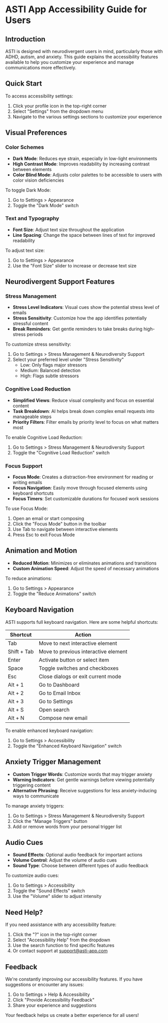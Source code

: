 # ASTI App Accessibility Guide for Users

## Introduction

ASTI is designed with neurodivergent users in mind, particularly those with ADHD, autism, and anxiety. This guide explains the accessibility features available to help you customize your experience and manage communications more effectively.

## Quick Start

To access accessibility settings:
1. Click your profile icon in the top-right corner
2. Select "Settings" from the dropdown menu
3. Navigate to the various settings sections to customize your experience

## Visual Preferences

### Color Schemes
- **Dark Mode**: Reduces eye strain, especially in low-light environments
- **High Contrast Mode**: Improves readability by increasing contrast between elements
- **Color Blind Mode**: Adjusts color palettes to be accessible to users with color vision deficiencies

To toggle Dark Mode:
1. Go to Settings > Appearance
2. Toggle the "Dark Mode" switch

### Text and Typography
- **Font Size**: Adjust text size throughout the application
- **Line Spacing**: Change the space between lines of text for improved readability

To adjust text size:
1. Go to Settings > Appearance
2. Use the "Font Size" slider to increase or decrease text size

## Neurodivergent Support Features

### Stress Management
- **Stress Level Indicators**: Visual cues show the potential stress level of emails
- **Stress Sensitivity**: Customize how the app identifies potentially stressful content
- **Break Reminders**: Get gentle reminders to take breaks during high-stress periods

To customize stress sensitivity:
1. Go to Settings > Stress Management & Neurodiversity Support
2. Select your preferred level under "Stress Sensitivity"
   - Low: Only flags major stressors
   - Medium: Balanced detection
   - High: Flags subtle stressors

### Cognitive Load Reduction
- **Simplified Views**: Reduce visual complexity and focus on essential content
- **Task Breakdown**: AI helps break down complex email requests into manageable steps
- **Priority Filters**: Filter emails by priority level to focus on what matters most

To enable Cognitive Load Reduction:
1. Go to Settings > Stress Management & Neurodiversity Support
2. Toggle the "Cognitive Load Reduction" switch

### Focus Support
- **Focus Mode**: Creates a distraction-free environment for reading or writing emails
- **Focus Navigation**: Easily move through focused elements using keyboard shortcuts
- **Focus Timers**: Set customizable durations for focused work sessions

To use Focus Mode:
1. Open an email or start composing
2. Click the "Focus Mode" button in the toolbar
3. Use Tab to navigate between interactive elements
4. Press Esc to exit Focus Mode

## Animation and Motion

- **Reduced Motion**: Minimizes or eliminates animations and transitions
- **Custom Animation Speed**: Adjust the speed of necessary animations

To reduce animations:
1. Go to Settings > Appearance
2. Toggle the "Reduce Animations" switch

## Keyboard Navigation

ASTI supports full keyboard navigation. Here are some helpful shortcuts:

| Shortcut       | Action                                |
|----------------|---------------------------------------|
| Tab            | Move to next interactive element      |
| Shift + Tab    | Move to previous interactive element  |
| Enter          | Activate button or select item        |
| Space          | Toggle switches and checkboxes        |
| Esc            | Close dialogs or exit current mode    |
| Alt + 1        | Go to Dashboard                       |
| Alt + 2        | Go to Email Inbox                     |
| Alt + 3        | Go to Settings                        |
| Alt + S        | Open search                           |
| Alt + N        | Compose new email                     |

To enable enhanced keyboard navigation:
1. Go to Settings > Accessibility
2. Toggle the "Enhanced Keyboard Navigation" switch

## Anxiety Trigger Management

- **Custom Trigger Words**: Customize words that may trigger anxiety
- **Warning Indicators**: Get gentle warnings before viewing potentially triggering content
- **Alternative Phrasing**: Receive suggestions for less anxiety-inducing ways to communicate

To manage anxiety triggers:
1. Go to Settings > Stress Management & Neurodiversity Support
2. Click the "Manage Triggers" button
3. Add or remove words from your personal trigger list

## Audio Cues

- **Sound Effects**: Optional audio feedback for important actions
- **Volume Control**: Adjust the volume of audio cues
- **Sound Type**: Choose between different types of audio feedback

To customize audio cues:
1. Go to Settings > Accessibility
2. Toggle the "Sound Effects" switch
3. Use the "Volume" slider to adjust intensity

## Need Help?

If you need assistance with any accessibility feature:
1. Click the "?" icon in the top-right corner
2. Select "Accessibility Help" from the dropdown
3. Use the search function to find specific features
4. Or contact support at support@asti-app.com

## Feedback

We're constantly improving our accessibility features. If you have suggestions or encounter any issues:
1. Go to Settings > Help & Accessibility
2. Click "Provide Accessibility Feedback"
3. Share your experience and suggestions

Your feedback helps us create a better experience for all users! 